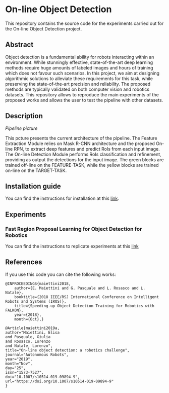 

# On-line Object Detection

This repository contains the source code for the experiments carried out for the On-line Object Detection project.

## Abstract
Object detection is a fundamental ability for robots interacting within an environment. While stunningly effective, state-of-the-art deep learning methods require huge amounts of labeled images and hours of training which does not favour such scenarios. In this project, we aim at designing algorithmic solutions to alleviate these requirements for this task, while preserving the state-of-the-art precision and reliability.
The proposed methods are typically validated on both computer vision and robotics datasets. This repository allows to reproduce the main experiments of the proposed works and allows the user to test the pipeline with other datasets.

## Description

*Pipeline picture*

This pcture presents the current architecture of the pipeline. The Feature Extraction Module relies on Mask R-CNN architecture and the proposed On-line RPN, to extract deep features and predict RoIs from each input image. The On-line Detection Module performs RoIs classification and refinement, providing as output the detections for the input image. The green blocks are trained off-line on the FEATURE-TASK, while the yellow blocks are trained on-line on the TARGET-TASK.

## Installation guide
You can find the instructions for installation at this [link]().

## Experiments

### Fast Region Proposal Learning for Object Detection for Robotics
You can find the instructions to replicate experiments at this [link]()

## References
If you use this code you can cite the following works:

```
@INPROCEEDINGS{maiettini2018,
	author={E. Maiettini and G. Pasquale and L. Rosasco and L. Natale},
	booktitle={2018 IEEE/RSJ International Conference on Intelligent Robots and Systems (IROS)},
	title={Speeding-up Object Detection Training for Robotics with FALKON},
	year={2018},
	month={Oct},}
```
```
@Article{maiettini2019a,
author="Maiettini, Elisa
and Pasquale, Giulia
and Rosasco, Lorenzo
and Natale, Lorenzo",
title="On-line object detection: a robotics challenge",
journal="Autonomous Robots",
year="2019",
month="Nov",
day="25",
issn="1573-7527",
doi="10.1007/s10514-019-09894-9",
url="https://doi.org/10.1007/s10514-019-09894-9"
}
```

